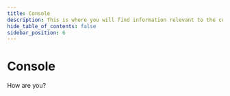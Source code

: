 ```yaml
---
title: Console
description: This is where you will find information relevant to the console.
hide_table_of_contents: false
sidebar_position: 6
---
```


# Console

How are you?
